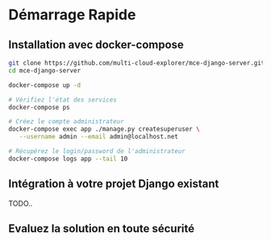 # Démarrage Rapide


## Installation avec docker-compose

```bash
git clone https://github.com/multi-cloud-explorer/mce-django-server.git
cd mce-django-server

docker-compose up -d

# Vérifiez l'état des services
docker-compose ps

# Créez le compte administrateur
docker-compose exec app ./manage.py createsuperuser \
   --username admin --email admin@localhost.net

# Récupérez le login/password de l'administrateur
docker-compose logs app --tail 10
```

## Intégration à votre projet Django existant

TODO..

## Evaluez la solution en toute sécurité
